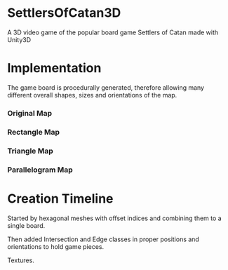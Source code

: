 # SettlersOfCatan3D
A 3D video game of the popular board game Settlers of Catan made with Unity3D


# Implementation
The game board is procedurally generated, therefore allowing many different overall shapes, sizes and orientations of the map.

### Original Map


### Rectangle Map


### Triangle Map


### Parallelogram Map

# Creation Timeline
Started by hexagonal meshes with offset indices and combining them to a single board.

Then added Intersection and Edge classes in proper positions and orientations to hold game pieces.

Textures.

